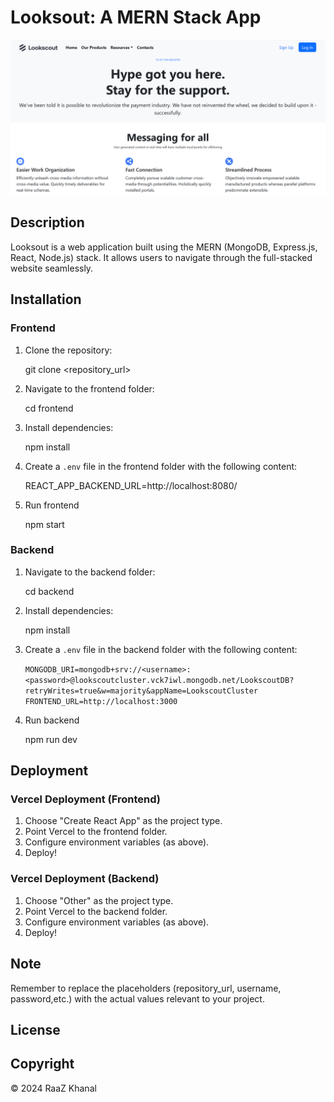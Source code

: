 # Looksout: A MERN Stack App
![Looksout Screenshot](./Screenshot.png)


## Description
Looksout is a web application built using the MERN (MongoDB, Express.js, React, Node.js) stack. It allows users to navigate through the full-stacked website seamlessly.

## Installation
### Frontend
1. Clone the repository:

   git clone <repository_url>

2. Navigate to the frontend folder:

   cd frontend

3. Install dependencies:

   npm install

4. Create a `.env` file in the frontend folder with the following content:

   REACT_APP_BACKEND_URL=http://localhost:8080/

5. Run frontend

    npm start

### Backend
1. Navigate to the backend folder:

   cd backend

2. Install dependencies:

   npm install

3. Create a `.env` file in the backend folder with the following content:

   `MONGODB_URI=mongodb+srv://<username>:<password>@lookscoutcluster.vck7iwl.mongodb.net/LookscoutDB?retryWrites=true&w=majority&appName=LookscoutCluster FRONTEND_URL=http://localhost:3000`

4. Run backend

    npm run dev


## Deployment
### Vercel Deployment (Frontend)
1. Choose "Create React App" as the project type.
2. Point Vercel to the frontend folder.
3. Configure environment variables (as above).
4. Deploy!

### Vercel Deployment (Backend)
1. Choose "Other" as the project type.
2. Point Vercel to the backend folder.
3. Configure environment variables (as above).
4. Deploy!

## Note
Remember to replace the placeholders (repository_url, username, password,etc.) with the actual values relevant to your project.

## License
## Copyright
© 2024 RaaZ Khanal


